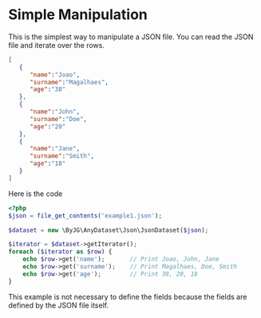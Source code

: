# Simple Manipulation

This is the simplest way to manipulate a JSON file. You can read the JSON file and iterate over the rows.

```json
[
   {
      "name":"Joao",
      "surname":"Magalhaes",
      "age":"38"
   },
   {
      "name":"John",
      "surname":"Doe",
      "age":"20"
   },
   {
      "name":"Jane",
      "surname":"Smith",
      "age":"18"
   }
]
```

Here is the code

```php
<?php
$json = file_get_contents('example1.json');

$dataset = new \ByJG\AnyDataset\Json\JsonDataset($json);

$iterator = $dataset->getIterator();
foreach ($iterator as $row) {
    echo $row->get('name');       // Print Joao, John, Jane
    echo $row->get('surname');    // Print Magalhaes, Doe, Smith
    echo $row->get('age');        // Print 38, 20, 18
}
```

This example is not necessary to define the fields because the fields are defined by the JSON file itself.